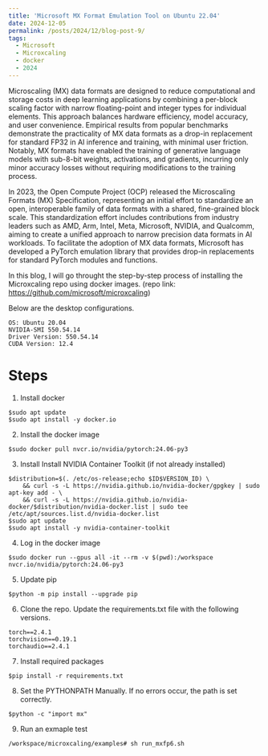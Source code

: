 ```yaml
---
title: 'Microsoft MX Format Emulation Tool on Ubuntu 22.04'
date: 2024-12-05
permalink: /posts/2024/12/blog-post-9/
tags:
  - Microsoft 
  - Microxcaling 
  - docker
  - 2024
---
```


Microscaling (MX) data formats are designed to reduce computational and storage 
costs in deep learning applications by combining a per-block scaling factor 
with narrow floating-point and integer types for individual elements.
This approach balances hardware efficiency, model accuracy, and user convenience.
Empirical results from popular benchmarks demonstrate the practicality of 
MX data formats as a drop-in replacement for standard FP32 in AI inference and training,
with minimal user friction.
Notably, MX formats have enabled the training of generative language models 
with sub-8-bit weights, activations, and gradients, incurring only minor 
accuracy losses without requiring modifications to the training process.

In 2023, the Open Compute Project (OCP) released the Microscaling Formats (MX) Specification,
representing an initial effort to standardize an open, interoperable family of data formats with a shared, fine-grained block scale. This standardization effort includes contributions from industry leaders such as AMD, Arm, Intel, Meta, Microsoft, NVIDIA, and Qualcomm, aiming to create a unified approach to narrow precision data formats in AI workloads. To facilitate the adoption of MX data formats, Microsoft has developed a PyTorch emulation library that provides drop-in replacements for standard PyTorch modules and functions.

In this blog, I will go throught the step-by-step process of installing the Microxcaling repo using docker images.
(repo link: https://github.com/microsoft/microxcaling)

Below are the desktop configurations. 
```
OS: Ubuntu 20.04
NVIDIA-SMI 550.54.14
Driver Version: 550.54.14
CUDA Version: 12.4
```

# Steps
1. Install docker 
```
$sudo apt update
$sudo apt install -y docker.io
```

2. Install the docker image 
```
$sudo docker pull nvcr.io/nvidia/pytorch:24.06-py3
```

3. Install Install NVIDIA Container Toolkit (if not already installed)
```
$distribution=$(. /etc/os-release;echo $ID$VERSION_ID) \
    && curl -s -L https://nvidia.github.io/nvidia-docker/gpgkey | sudo apt-key add - \
    && curl -s -L https://nvidia.github.io/nvidia-docker/$distribution/nvidia-docker.list | sudo tee /etc/apt/sources.list.d/nvidia-docker.list
$sudo apt update
$sudo apt install -y nvidia-container-toolkit
```
4. Log in the docker image
```
$sudo docker run --gpus all -it --rm -v $(pwd):/workspace nvcr.io/nvidia/pytorch:24.06-py3
```

5. Update pip
```
$python -m pip install --upgrade pip
```

6. Clone the repo. Update the requirements.txt file with the following versions.
```
torch==2.4.1
torchvision==0.19.1
torchaudio==2.4.1
```

7. Install required packages
```
$pip install -r requirements.txt
```

8. Set the PYTHONPATH Manually. If no errors occur, the path is set correctly.
```
$python -c "import mx"
```

9. Run an exmaple test 
```
/workspace/microxcaling/examples# sh run_mxfp6.sh
```
